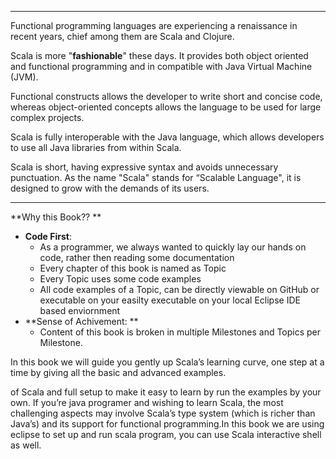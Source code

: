 
---

Functional programming languages are experiencing a renaissance in recent years, chief among them are Scala and Clojure.

Scala is more "**fashionable**" these days. It provides both object oriented and functional programming and in compatible with Java Virtual Machine \(JVM\).

Functional constructs allows the developer to write short and concise code, whereas object-oriented concepts allows the language to be used for large complex projects.

Scala is fully interoperable with the Java language, which allows developers to use all Java libraries from within Scala.

Scala is short, having expressive syntax and avoids unnecessary punctuation. As the name "Scala" stands for “Scalable Language", it is designed to grow with the demands of its users.

---

**Why this Book?? **

* **Code First**: 
  * As a programmer, we always wanted to quickly lay our hands on code, rather then reading some documentation
  * Every chapter of this book is  named as Topic
  * Every Topic uses some code examples
  * All code examples of a Topic, can be directly viewable on GitHub or executable on your easilty executable on your local Eclipse IDE based enviornment
* **Sense of Achivement: **
  * Content of this book is broken in multiple Milestones and Topics per Milestone. 

In this book we will guide you gently up Scala’s learning curve, one step at a time by giving all the basic and advanced examples.

 of Scala and full setup to make it easy to learn by run the examples by your own. If you’re java programer and wishing to learn Scala, the most challenging aspects  may involve Scala’s type system \(which is richer than Java’s\) and its support for functional programming.In this book we are using eclipse to set up and run scala program, you can use Scala interactive shell as well.

